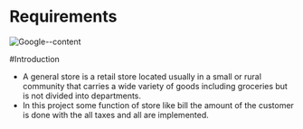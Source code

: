 # Requirements

![Google](https://www.google.com/search?q=general+store+images+bill&rlz=1C1CHBF_enIN997IN998&sxsrf=APq-WBt82-jqFQrVcZOgoULZRshdI5Pw9A:1648873553429&tbm=isch&source=iu&ictx=1&vet=1&fir=SSk0EHSbpRutuM%252CTPMGgQ7OaoIvPM%252C_%253BZqZfY2g3sxfj5M%252C5gqM1FOzamlSBM%252C_%253BlkponZhz4qiFDM%252C5gqM1FOzamlSBM%252C_%253BV4Bc9Z36RuXRaM%252CKoVxLWlw8jzB5M%252C_%253BIBcQkao7BiWdmM%252C0vB2HdnQ6UuVdM%252C_%253BukotpZHjgZqGlM%252CfW5pybJ62bt-ZM%252C_%253BssvQyZZdMl3HAM%252CIzQU_YUssusBDM%252C_%253Bb260uhQSz-MBJM%252CcXjBk48PQP9-GM%252C_%253BlTZJGiYy6zsQJM%252CfW5pybJ62bt-ZM%252C_%253BND0fvwMktmafwM%252CSEG_Z5cgipHrlM%252C_&usg=AI4_-kQD97Inrahhb_NtwcymAAolT9iTfA&sa=X&ved=2ahUKEwjg3LnTxPT2AhUgxzgGHY5FDN8Q9QF6BAgSEAE&cshid=1648873664529551#imgrc=lkponZhz4qiFDM)--content

#Introduction

* A general store is a  retail store located usually in a small or rural community that carries a wide variety of goods including groceries but is not divided into departments.
* In this project some function of store like bill the amount of the customer is done with the all taxes and all are implemented.


